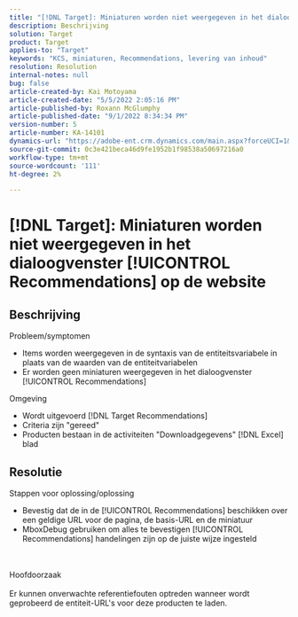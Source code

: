 ```yaml
---
title: "[!DNL Target]: Miniaturen worden niet weergegeven in het dialoogvenster [!UICONTROL Recommendations] te vinden op de website"
description: Beschrijving
solution: Target
product: Target
applies-to: "Target"
keywords: "KCS, miniaturen, Recommendations, levering van inhoud"
resolution: Resolution
internal-notes: null
bug: false
article-created-by: Kai Motoyama
article-created-date: "5/5/2022 2:05:16 PM"
article-published-by: Roxann McGlumphy
article-published-date: "9/1/2022 8:34:34 PM"
version-number: 5
article-number: KA-14101
dynamics-url: "https://adobe-ent.crm.dynamics.com/main.aspx?forceUCI=1&pagetype=entityrecord&etn=knowledgearticle&id=4f2d5b63-7ccc-ec11-a7b5-6045bd00d995"
source-git-commit: 0c3e421beca46d9fe1952b1f98538a50697216a0
workflow-type: tm+mt
source-wordcount: '111'
ht-degree: 2%

---
```


# [!DNL Target]: Miniaturen worden niet weergegeven in het dialoogvenster [!UICONTROL Recommendations] op de website

## Beschrijving

Probleem/symptomen<br>
- Items worden weergegeven in de syntaxis van de entiteitsvariabele in plaats van de waarden van de entiteitvariabelen
- Er worden geen miniaturen weergegeven in het dialoogvenster [!UICONTROL Recommendations]

Omgeving
- Wordt uitgevoerd [!DNL Target Recommendations]
- Criteria zijn &quot;gereed&quot;
- Producten bestaan in de activiteiten &quot;Downloadgegevens&quot; [!DNL Excel] blad



## Resolutie

Stappen voor oplossing/oplossing
- Bevestig dat de in de [!UICONTROL Recommendations] beschikken over een geldige URL voor de pagina, de basis-URL en de miniatuur
- MboxDebug gebruiken om alles te bevestigen [!UICONTROL Recommendations] handelingen zijn op de juiste wijze ingesteld

<br><br>Hoofdoorzaak<br><br>
Er kunnen onverwachte referentiefouten optreden wanneer wordt geprobeerd de entiteit-URL&#39;s voor deze producten te laden.
